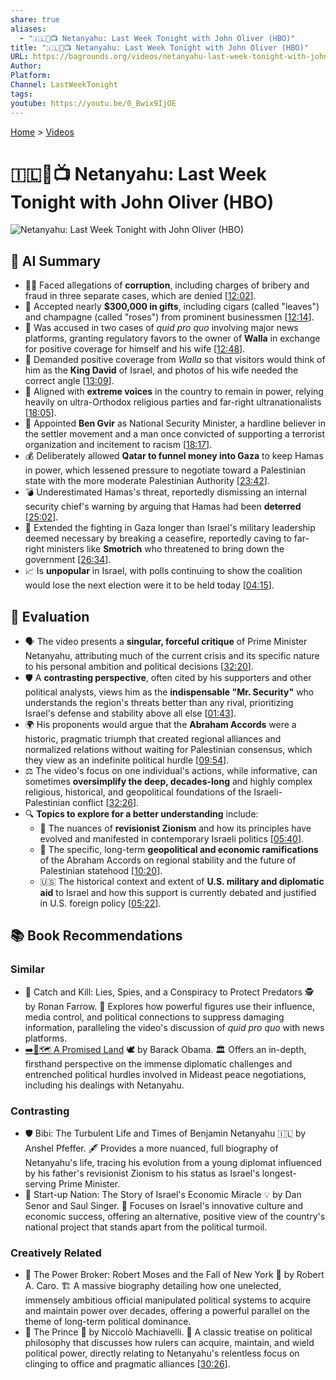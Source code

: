 ```yaml
---
share: true
aliases:
  - "🇮🇱🎤📺 Netanyahu: Last Week Tonight with John Oliver (HBO)"
title: "🇮🇱🎤📺 Netanyahu: Last Week Tonight with John Oliver (HBO)"
URL: https://bagrounds.org/videos/netanyahu-last-week-tonight-with-john-oliver-hbo
Author:
Platform:
Channel: LastWeekTonight
tags:
youtube: https://youtu.be/0_Bwix9IjOE
---
```

[Home](../index.md) > [Videos](./index.md)  
# 🇮🇱🎤📺 Netanyahu: Last Week Tonight with John Oliver (HBO)  
![Netanyahu: Last Week Tonight with John Oliver (HBO)](https://youtu.be/0_Bwix9IjOE)  
  
## 🤖 AI Summary  
* 👨‍⚖️ Faced allegations of **corruption**, including charges of bribery and fraud in three separate cases, which are denied \[[12:02](http://www.youtube.com/watch?v=0_Bwix9IjOE&t=722)].  
* 🎁 Accepted nearly **$300,000 in gifts**, including cigars (called "leaves") and champagne (called "roses") from prominent businessmen \[[12:14](http://www.youtube.com/watch?v=0_Bwix9IjOE&t=734)].  
* 📰 Was accused in two cases of *quid pro quo* involving major news platforms, granting regulatory favors to the owner of **Walla** in exchange for positive coverage for himself and his wife \[[12:48](http://www.youtube.com/watch?v=0_Bwix9IjOE&t=768)].  
* 👑 Demanded positive coverage from *Walla* so that visitors would think of him as the **King David** of Israel, and photos of his wife needed the correct angle \[[13:09](http://www.youtube.com/watch?v=0_Bwix9IjOE&t=789)].  
* 🤝 Aligned with **extreme voices** in the country to remain in power, relying heavily on ultra-Orthodox religious parties and far-right ultranationalists \[[18:05](http://www.youtube.com/watch?v=0_Bwix9IjOE&t=1085)].  
* 🚨 Appointed **Ben Gvir** as National Security Minister, a hardline believer in the settler movement and a man once convicted of supporting a terrorist organization and incitement to racism \[[18:17](http://www.youtube.com/watch?v=0_Bwix9IjOE&t=1097)].  
* 💰 Deliberately allowed **Qatar to funnel money into Gaza** to keep Hamas in power, which lessened pressure to negotiate toward a Palestinian state with the more moderate Palestinian Authority \[[23:42](http://www.youtube.com/watch?v=0_Bwix9IjOE&t=1422)].  
* 💣 Underestimated Hamas's threat, reportedly dismissing an internal security chief's warning by arguing that Hamas had been **deterred** \[[25:02](http://www.youtube.com/watch?v=0_Bwix9IjOE&t=1502)].  
* 🛑 Extended the fighting in Gaza longer than Israel's military leadership deemed necessary by breaking a ceasefire, reportedly caving to far-right ministers like **Smotrich** who threatened to bring down the government \[[26:34](http://www.youtube.com/watch?v=0_Bwix9IjOE&t=1594)].  
* 📈 Is **unpopular** in Israel, with polls continuing to show the coalition would lose the next election were it to be held today \[[04:15](http://www.youtube.com/watch?v=0_Bwix9IjOE&t=255)].  
  
## 🤔 Evaluation  
* 🗣️ The video presents a **singular, forceful critique** of Prime Minister Netanyahu, attributing much of the current crisis and its specific nature to his personal ambition and political decisions \[[32:20](http://www.youtube.com/watch?v=0_Bwix9IjOE&t=1940)].  
* 🛡️ A **contrasting perspective**, often cited by his supporters and other political analysts, views him as the **indispensable "Mr. Security"** who understands the region's threats better than any rival, prioritizing Israel's defense and stability above all else \[[01:43](http://www.youtube.com/watch?v=0_Bwix9IjOE&t=103)].  
* 🌍 His proponents would argue that the **Abraham Accords** were a historic, pragmatic triumph that created regional alliances and normalized relations without waiting for Palestinian consensus, which they view as an indefinite political hurdle \[[09:54](http://www.youtube.com/watch?v=0_Bwix9IjOE&t=594)].  
* ⚖️ The video's focus on one individual's actions, while informative, can sometimes **oversimplify the deep, decades-long** and highly complex religious, historical, and geopolitical foundations of the Israeli-Palestinian conflict \[[32:26](http://www.youtube.com/watch?v=0_Bwix9IjOE&t=1946)].  
* 🔍 **Topics to explore for a better understanding** include:  
    * 📜 The nuances of **revisionist Zionism** and how its principles have evolved and manifested in contemporary Israeli politics \[[05:40](http://www.youtube.com/watch?v=0_Bwix9IjOE&t=340)].  
    * 🤝 The specific, long-term **geopolitical and economic ramifications** of the Abraham Accords on regional stability and the future of Palestinian statehood \[[10:20](http://www.youtube.com/watch?v=0_Bwix9IjOE&t=620)].  
    * 🇺🇸 The historical context and extent of **U.S. military and diplomatic aid** to Israel and how this support is currently debated and justified in U.S. foreign policy \[[05:22](http://www.youtube.com/watch?v=0_Bwix9IjOE&t=322)].  
  
## 📚 Book Recommendations  
  
### Similar  
* 📘 Catch and Kill: Lies, Spies, and a Conspiracy to Protect Predators 🕵️ by Ronan Farrow. 📜 Explores how powerful figures use their influence, media control, and political connections to suppress damaging information, paralleling the video's discussion of *quid pro quo* with news platforms.  
* [➡️🌟🗺️ A Promised Land](../books/a-promised-land.md) 🕊️ by Barack Obama. 🏛️ Offers an in-depth, firsthand perspective on the immense diplomatic challenges and entrenched political hurdles involved in Mideast peace negotiations, including his dealings with Netanyahu.  
  
### Contrasting  
* 🛡️ Bibi: The Turbulent Life and Times of Benjamin Netanyahu 🇮🇱 by Anshel Pfeffer. 🖋️ Provides a more nuanced, full biography of Netanyahu's life, tracing his evolution from a young diplomat influenced by his father's revisionist Zionism to his status as Israel's longest-serving Prime Minister.  
* 📖 Start-up Nation: The Story of Israel's Economic Miracle 💡 by Dan Senor and Saul Singer. 🚀 Focuses on Israel's innovative culture and economic success, offering an alternative, positive view of the country's national project that stands apart from the political turmoil.  
  
### Creatively Related  
* 🏰 The Power Broker: Robert Moses and the Fall of New York 🍎 by Robert A. Caro. 🏗️ A massive biography detailing how one unelected, immensely ambitious official manipulated political systems to acquire and maintain power over decades, offering a powerful parallel on the theme of long-term political dominance.  
* 👑 The Prince 📜 by Niccolò Machiavelli. 🐍 A classic treatise on political philosophy that discusses how rulers can acquire, maintain, and wield political power, directly relating to Netanyahu's relentless focus on clinging to office and pragmatic alliances \[[30:26](http://www.youtube.com/watch?v=0_Bwix9IjOE&t=1826)].